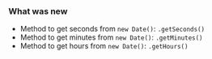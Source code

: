 ### What was new

- Method to get seconds from `new Date()`: `.getSeconds()`
- Method to get minutes from `new Date()`: `.getMinutes()`
- Method to get hours from `new Date()`: `.getHours()`